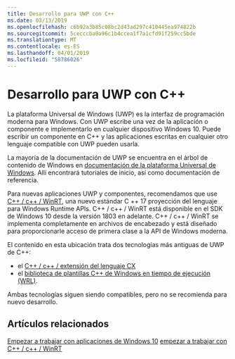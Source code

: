 ```yaml
---
title: Desarrollo para UWP con C++
ms.date: 03/13/2019
ms.openlocfilehash: c6b92a3b85c08bc2d43ad297c410445ea974822b
ms.sourcegitcommit: 5cecccba0a96c1b4ccea1f7a1cfd91f259cc5bde
ms.translationtype: MT
ms.contentlocale: es-ES
ms.lasthandoff: 04/01/2019
ms.locfileid: "58786026"
---
```

# <a name="uwp-development-with-c"></a>Desarrollo para UWP con C++

La plataforma Universal de Windows (UWP) es la interfaz de programación moderna para Windows. Con UWP escribe una vez de la aplicación o componente e implementarlo en cualquier dispositivo Windows 10. Puede escribir un componente en C++ y las aplicaciones escritas en cualquier otro lenguaje compatible con UWP pueden usarla.

La mayoría de la documentación de UWP se encuentra en el árbol de contenido de Windows en [documentación de la plataforma Universal de Windows](/windows/uwp/). Allí encontrará tutoriales de inicio, así como documentación de referencia. 

Para nuevas aplicaciones UWP y componentes, recomendamos que use [C++ / c++ / WinRT](/windows/uwp/cpp-and-winrt-apis/), una nuevo estándar C ++ 17 proyección del lenguaje para Windows Runtime APIs. C++ / c++ / WinRT está disponible en el SDK de Windows 10 desde la versión 1803 en adelante. C++ / c++ / WinRT se implementa completamente en archivos de encabezado y está diseñado para proporcionarle acceso de primera clase a la API de Windows moderna.

El contenido en esta ubicación trata dos tecnologías más antiguas de UWP de C++:

- el [C++ / c++ / extensión del lenguaje CX](visual-c-language-reference-c-cx.md)
- el [biblioteca de plantillas C++ de Windows en tiempo de ejecución (WRL)](../windows/windows-runtime-cpp-template-library-wrl.md).

Ambas tecnologías siguen siendo compatibles, pero no se recomienda para nuevo desarrollo.

## <a name="related-articles"></a>Artículos relacionados
[Empezar a trabajar con aplicaciones de Windows 10](/windows/uwp/get-started/)
[empezar a trabajar con C++ / c++ / WinRT](/windows/uwp/cpp-and-winrt-apis/get-started)
